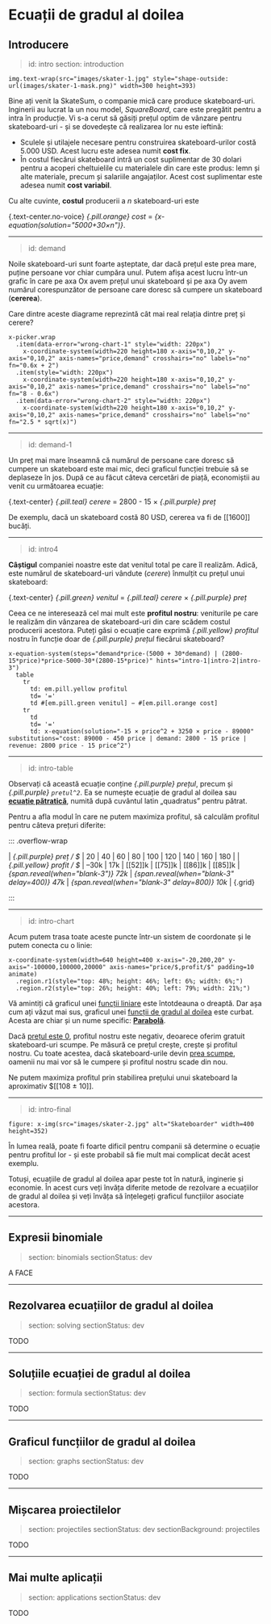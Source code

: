 # Ecuații de gradul al doilea

## Introducere

> id: intro
> section: introduction

    img.text-wrap(src="images/skater-1.jpg" style="shape-outside: url(images/skater-1-mask.png)" width=300 height=393)

Bine ați venit la SkateSum, o companie mică care produce skateboard-uri. Inginerii au lucrat la un nou model, _SquareBoard_, care este pregătit pentru a intra în producție. Vi s-a cerut să găsiți prețul optim de vânzare pentru skateboard-uri - și se dovedește că realizarea lor nu este ieftină:

* Sculele și utilajele necesare pentru construirea skateboard-urilor costă 5.000 USD. Acest lucru este adesea numit __cost fix__.
* În costul fiecărui skateboard intră un cost suplimentar de 30 dolari pentru a acoperi cheltuielile cu materialele din care este produs: lemn și alte materiale, precum și salariile angajaților. Acest cost suplimentar este adesea numit __cost variabil__.

Cu alte cuvinte, __costul__ producerii a _n_ skateboard-uri este

{.text-center.no-voice} _{.pill.orange} cost_ = _{x-equation(solution="5000+30×n")}_.

---
> id: demand

Noile skateboard-uri sunt foarte așteptate, dar dacă prețul este prea mare, puține persoane vor chiar cumpăra unul. Putem afișa acest lucru într-un grafic în care pe axa Ox avem prețul unui skateboard și pe axa Oy avem numărul corespunzător de persoane care doresc să cumpere un skateboard (__cererea__).

Care dintre aceste diagrame reprezintă cât mai real relația dintre preț și cerere?

    x-picker.wrap
      .item(data-error="wrong-chart-1" style="width: 220px")
        x-coordinate-system(width=220 height=180 x-axis="0,10,2" y-axis="0,10,2" axis-names="price,demand" crosshairs="no" labels="no" fn="0.6x + 2")
      .item(style="width: 220px")
        x-coordinate-system(width=220 height=180 x-axis="0,10,2" y-axis="0,10,2" axis-names="price,demand" crosshairs="no" labels="no" fn="8 - 0.6x")
      .item(data-error="wrong-chart-2" style="width: 220px")
        x-coordinate-system(width=220 height=180 x-axis="0,10,2" y-axis="0,10,2" axis-names="price,demand" crosshairs="no" labels="no" fn="2.5 * sqrt(x)") 

---
> id: demand-1

Un preț mai mare înseamnă că numărul de persoane care doresc să cumpere un skateboard este mai mic, deci graficul funcției trebuie să se deplaseze în jos. După ce au făcut câteva cercetări de piață, economiștii au venit cu următoarea ecuație:

{.text-center} _{.pill.teal} cerere_ = 2800 - 15 × _{.pill.purple} preț_

De exemplu, dacă un skateboard costă 80 USD, cererea va fi de [[1600]] bucăți.

---
> id: intro4

__Câștigul__ companiei noastre este dat venitul total pe care îl realizăm. Adică, este numărul de skateboard-uri vândute (_cerere_) înmulțit cu prețul unui skateboard:

{.text-center} _{.pill.green} venitul_ = _{.pill.teal} cerere_ × _{.pill.purple} preț_

Ceea ce ne interesează cel mai mult este __profitul nostru__: veniturile pe care le realizăm din vânzarea de skateboard-uri din care scădem costul producerii acestora. Puteți găsi o ecuație care exprimă _{.pill.yellow} profitul_ nostru în funcție doar de _{.pill.purple} prețul_ fiecărui skateboard?

    x-equation-system(steps="demand*price-(5000 + 30*demand) | (2800-15*price)*price-5000-30*(2800-15*price)" hints="intro-1|intro-2|intro-3")
      table
        tr
          td: em.pill.yellow profitul
          td= '='
          td #[em.pill.green venitul] − #[em.pill.orange cost]
        tr
          td
          td= '='
          td: x-equation(solution="-15 × price^2 + 3250 × price - 89000" substitutions="cost: 89000 - 450 price | demand: 2800 - 15 price | revenue: 2800 price - 15 price^2")

---
> id: intro-table

Observați că această ecuație conține _{.pill.purple} prețul_, precum și _{.pill.purple} `pretul^2`_. Ea se numește ecuație de gradul al doilea sau [__ecuație pătratică__](gloss:quadratic-equation), numită după cuvântul latin „quadratus” pentru pătrat.

Pentru a afla modul în care ne putem maximiza profitul, să calculăm profitul pentru câteva prețuri diferite:

::: .overflow-wrap

| _{.pill.purple} preț / $_   | 20   | 40  | 60      | 80      | 100     | 120     | 140 | 160 | 180 |
| _{.pill.yellow} profit / $_ | –30k | 17k | [[52]]k | [[75]]k | [[86]]k | [[85]]k | _{span.reveal(when="blank-3")} 72k_ | _{span.reveal(when="blank-3" delay=400)} 47k_ | _{span.reveal(when="blank-3" delay=800)} 10k_ |
{.grid}

:::

---
> id: intro-chart

Acum putem trasa toate aceste puncte într-un sistem de coordonate și le putem conecta cu o linie:

    x-coordinate-system(width=640 height=400 x-axis="-20,200,20" y-axis="-100000,100000,20000" axis-names="price/$,profit/$" padding=10 animate)
      .region.r1(style="top: 48%; height: 46%; left: 6%; width: 6%;")
      .region.r2(style="top: 26%; height: 40%; left: 79%; width: 21%;")

Vă amintiți că graficul unei [funcții liniare](gloss:linear-function) este întotdeauna o dreaptă. Dar așa cum ați văzut mai sus, graficul unei [funcții de gradul al doilea](gloss:quadratic-function) este curbat. Acesta are chiar și un nume specific: [__Parabolă__](gloss:parabola).

Dacă [prețul este 0](->.r1), profitul nostru este negativ, deoarece oferim gratuit skateboard-uri scumpe. Pe măsură ce prețul crește, crește și profitul nostru. Cu toate acestea, dacă skateboard-urile devin [prea scumpe](->.r2), oamenii nu mai vor să le cumpere și profitul nostru scade din nou.

Ne putem maximiza profitul prin stabilirea prețului unui skateboard la aproximativ $[[108 ± 10]].

---
> id: intro-final

    figure: x-img(src="images/skater-2.jpg" alt="Skateboarder" width=400 height=352)

În lumea reală, poate fi foarte dificil pentru companii să determine o ecuație pentru profitul lor - și este probabil să fie mult mai complicat decât acest exemplu.

Totuși, ecuațiile de gradul al doilea apar peste tot în natură, inginerie și economie. În acest curs veți învăța diferite metode de rezolvare a ecuațiilor de gradul al doilea și veți învăța să înțelegeți graficul funcțiilor asociate acestora.

---

## Expresii binomiale

> section: binomials
> sectionStatus: dev

A FACE

---

## Rezolvarea ecuațiilor de gradul al doilea

> section: solving
> sectionStatus: dev

TODO

---

## Soluțiile ecuației de gradul al doilea

> section: formula
> sectionStatus: dev

TODO

---

## Graficul funcțiilor de gradul al doilea

> section: graphs
> sectionStatus: dev

TODO

---

## Mișcarea proiectilelor

> section: projectiles
> sectionStatus: dev
> sectionBackground: projectiles

TODO

---

## Mai multe aplicații

> section: applications
> sectionStatus: dev

TODO
